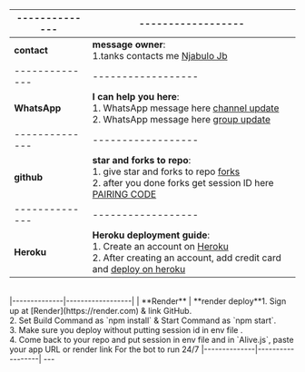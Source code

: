 |--------------|------------------|
|--------------|------------------|
| **contact**  | **message owner**:<br> 1.tanks contacts me [Njabulo Jb](https://wa.me/message/5YM57LOXVA4BC1) <br>
|--------------|------------------|
| **WhatsApp** | **I can help you here**:<br> 1. WhatsApp message here [channel update](https://whatsapp.com/channel/0029VarYP5iAInPtfQ8fRb2T) <br> 2. WhatsApp message here [group update](https://chat.whatsapp.com/IzNzqFZIMTtKsWU37I1KIi) <br>
|--------------|------------------|
| **github**   | **star and forks to repo**:<br> 1. give star and forks to repo [forks](https://github.com/NjabuloJ/Njabulo_Jb/fork) <br> 2. after you done forks get session lD here [PAIRING CODE](https://my-sessions.onrender.com/pair) <br>
|--------------|------------------|
| **Heroku**   | **Heroku deployment guide**:<br> 1. Create an account on  [Heroku](https://signup.heroku.com)<br> 2. After creating an account, add credit card and [deploy on heroku](https://dashboard.heroku.com/new?button-url=https://github.com/mr-X-force/LUCKY-MD-XFORCE&template=https://github.com/NjabuloJ/Njabulo_Jb.git) 
<br> 
|--------------|------------------|
| **Render**   | **render deploy**1. Sign up at [Render](https://render.com) & link GitHub.<br> 2. Set Build Command as `npm install` & Start Command as `npm start`.<br> 3. Make sure you deploy without putting session id in env file .<br> 4. Come back to your repo and put session in env file and in `Alive.js`, paste your app URL or render link For the bot to run 24/7
|--------------|------------------|
---

